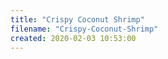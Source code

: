 ```yaml
---
title: "Crispy Coconut Shrimp"
filename: "Crispy-Coconut-Shrimp"
created: 2020-02-03 10:53:00
---
```

